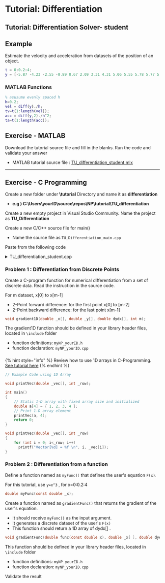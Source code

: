 # Tutorial: Differentiation

## Tutorial: Differentiation Solver- student

## Example

Estimate the velocity and acceleration from datasets of the position of an object.

```matlab
t = 0:0.2:4;
y = [-5.87 -4.23 -2.55 -0.89 0.67 2.09 3.31 4.31 5.06 5.55 5.78 5.77 5.52 5.08 4.46 3.72 2.88 2.00 1.10 0.23 -0.59];
```

### MATLAB Functions

```matlab
% asusume evenly spaced h
h=0.2;
vel = diff(y)./h;
tv=t(1:length(vel));
acc = diff(y,2)./h^2;
ta=t(1:length(acc));
```

##

## Exercise - MATLAB

Download the tutorial source file and fill in the blanks. Run the code and validate your answer

* MATLAB tutorial source file : [TU\_differentiation\_student.mlx](https://github.com/ykkimhgu/NumericalProg-student/blob/main/tutorial/TU\_Differentiation/TU\_differentiation\_student\_2024.mlx)

***

## Exercise - C Programming

Create a new folder under **\tutorial** Directory and name it as **differentiation**

* **e.g ) C:\Users\yourID\source\repos\NP\tutorial\TU\_differentiation**

Create a new empty project in Visual Studio Community. Name the project as **TU\_Differentiation**

Create a new C/C++ source file for main()

* Name the source file as `TU_Differentiation_main.cpp`

Paste from the following code

<details>

<summary>TU_differentiation_student.cpp</summary>

```c
/*------------------------------------------------------------------------------\
@ Numerical Methods by Young-Keun Kim - Handong Global University

Author          : Young-Keun Kim
Created         : 01-04-2019
Modified        : 11-27-2023
Language/ver	: C in MSVS2017
Course		: Numerical Programming

Description      : [Tutorial]Differentiation.cpp
-------------------------------------------------------------------------------*/

#include "stdio.h"
#include "stdlib.h"

#include "../../include/myNP.h"
//#include "../../include/myNP_myID.h"

double myFunc(const double x);


int main(int argc, char* argv[])
{

	/*==========================================================================*/
	/*   Part 1 -     Differentiation from discrete dataset points              */
	/*==========================================================================*/

	printf("\n**************************************************");
	printf("\n|                     PART 1.                    |");
	printf("\n**************************************************\n");

	/************      Variables declaration & initialization      ************/
	int m = 21;
	double t[21] = { 0 };
	for (int i = 0; i < m; i++) t[i] = 0.2 * i;

	double x[] = { -5.87, -4.23, -2.55, -0.89, 0.67, 2.09, 3.31, 4.31, 5.06, 5.55, 5.78, 5.77, 5.52, 5.08, 4.46, 3.72, 2.88, 2.00, 1.10, 0.23, -0.59 };
	double  dxdt[21] = { 0 };

	/************      Solve  &	Show Output	   ************/
	// Differentiation from discrete dataset points
	
	// [YOUR CODE GOES HERE]
	// gradient1D(t, x, dxdt, m);
	// printVec(dxdt, m);

	

	/*==========================================================================*/
	/*   Part 2 -     Differentiation from a function                           */
	/*==========================================================================*/

	
	printf("\n**************************************************");
	printf("\n|                     PART 2.                    |");
	printf("\n**************************************************\n");

	/************      Variables declaration & initialization      ************/
	double xin = 2.5;
	double dydx[21] = { 0 };  // m=21 points

	// User defined function F(x)
	double y = myFunc(xin);
	printf("\n y=myFun(xin) = %f \n\n", y);


	/************      Solve  &	Show Output	   ************/
	// Estimate differentiation from the user defined function 
	
	// [YOUR CODE GOES HERE]
	// gradientFunc(myFunc, t, dydx, m);
	// printVec(dydx, m);


	system("pause");
	return 0;
}


// User defined function:  example  y=x*x
// Modify to User Function
double myFunc(const double x) {
	return  x * x;
}
```

</details>

###

### Problem 1 : Differentiation from Discrete Points

Create a C-program function for numerical differentiation from a set of discrete data. Read the instruction in the source code.

For m dataset, x\[0] to x\[m-1]

* 2-Point forward difference: for the first point x\[0] to \[m-2]
* 2-Point backward difference: for the last point x\[m-1]

```c
void gradient1D(double _x[], double _y[], double dydx[], int m);
```

The gradient1D function should be defined in your library header files, located in `\include` folder

* function definitions: `myNP_yourID.h`
* function declaration: `myNP_yourID.cpp`

###

{% hint style="info" %}
Review how to use 1D arrays in C-Programming.  [See tutorial here](../../c-programming/c-programming-review/array.md)
{% endhint %}

```c
// Example Code using 1D Array

void printVec(double _vec[], int _row);

int main()
{
	// Static 1-D array with fixed array size and initialized
	double a[4] = { 1, 2, 3, 4 };
	// Print 1-D array element
	printVec(a, 4);
	return 0;
}

void printVec(double _vec[], int _row)
{
	for (int i = 0; i<_row; i++)
	  printf("Vector[%d] = %f \n", i, _vec[i]);
}
```

###

### Problem 2 : Differentiation from a function

Define a function named as `myFunc()` that defines the user's equation `F(x)`.

For this tutorial, use `y=x^3` , for x=0:0.2:4

```c
double myFunc(const double _x);
```

Create a function named as `gradientFunc()` that returns the gradient of the user's equation.

* It should receive `myFunc()` as the input argument.
* It generates a discrete dataset of the user's `F(x)`
* This function should return a 1D array of dydx\[] .

```c
void gradientFunc(double func(const double x), double _x[ ], double dydx[ ], int m);
```

This function should be defined in your library header files, located in `\include` folder

* function definitions: `myNP_yourID.h`
* function declaration: `myNP_yourID.cpp`

Validate the result
